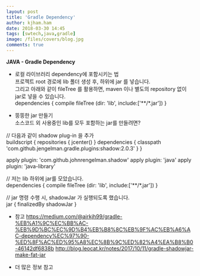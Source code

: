 ```yaml
---
layout: post
title: 'Gradle Dependency'
author: kjham.ham
date: 2018-03-30 14:45
tags: [swtech,java,gradle]
image: /files/covers/blog.jpg
comments: true
---
```


**JAVA - Gradle Dependency**

- 로컬 라이브러리 dependency에 포함시키는 법  
프로젝트 root 경로에 lib 폴더 생성 후, 하위에 jar 를 넣습니다.  
그리고 아래와 같이 fileTree 를 활용하면, maven 이나 별도의 repository 없이 jar로 넣을 수 있습니다.  
dependencies {
   compile fileTree (dir: 'lib', include:['**/*.jar'])
}

- 뚱뚱한 jar 만들기  
소스코드 외 사용중인 lib를 모두 포함하는 jar를 만들려면?  

// 다음과 같이 shadow plug-in 을 추가  
buildscript {
    repositories {
        jcenter()
    }
    dependencies {
        classpath 'com.github.jengelman.gradle.plugins:shadow:2.0.3'
    }
}

apply plugin: 'com.github.johnrengelman.shadow'
apply plugin: 'java'
apply plugin: 'java-library'

// 저는 lib 하위에 jar를 모았습니다.  
dependencies {
	compile fileTree (dir: 'lib', include:['**/*.jar'])
}

// jar 명령 수행 시, shadowJar 가 실행되도록 했습니다.  
jar {
    finalizedBy shadowJar
}


- 참고
https://medium.com/@airkjh99/gradle-%EB%A1%9C%EC%BB%AC-%EB%9D%BC%EC%9D%B4%EB%B8%8C%EB%9F%AC%EB%A6%AC-dependency%EC%97%90-%ED%8F%AC%ED%95%A8%EC%8B%9C%ED%82%A4%EA%B8%B0-46142df6838b
http://blog.leocat.kr/notes/2017/10/11/gradle-shadowjar-make-fat-jar  

- 더 많은 정보 참고  